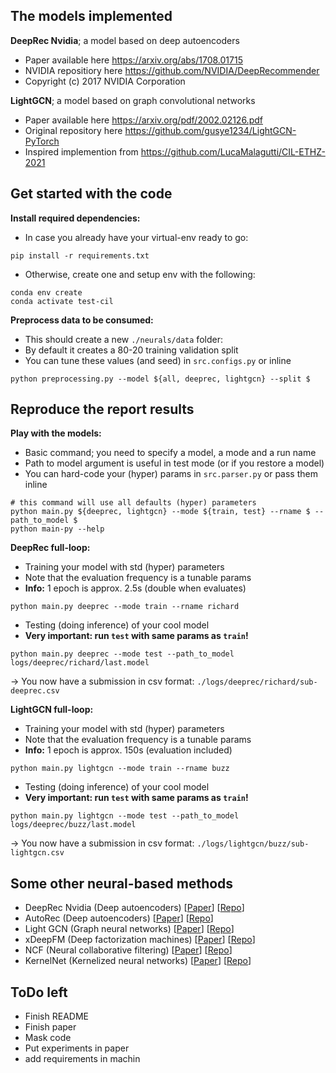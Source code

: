 ## The models implemented
**DeepRec Nvidia**; a model based on deep autoencoders
* Paper available here https://arxiv.org/abs/1708.01715
* NVIDIA repositiory here https://github.com/NVIDIA/DeepRecommender
* Copyright (c) 2017 NVIDIA Corporation

**LightGCN**; a model based on graph convolutional networks
* Paper available here https://arxiv.org/pdf/2002.02126.pdf
* Original repository here https://github.com/gusye1234/LightGCN-PyTorch
* Inspired implemention from https://github.com/LucaMalagutti/CIL-ETHZ-2021

## Get started with the code
**Install required dependencies:**
* In case you already have your virtual-env ready to go:
```
pip install -r requirements.txt
```
* Otherwise, create one and setup env with the following:
```
conda env create
conda activate test-cil
```

**Preprocess data to be consumed:**
* This should create a new `./neurals/data` folder:
* By default it creates a 80-20 training validation split
* You can tune these values (and seed) in `src.configs.py` or inline
```
python preprocessing.py --model ${all, deeprec, lightgcn} --split $
```

## Reproduce the report results
**Play with the models:**
* Basic command; you need to specify a model, a mode and a run name 
* Path to model argument is useful in test mode (or if you restore a model)
* You can hard-code your (hyper) params in `src.parser.py` or pass them inline
```
# this command will use all defaults (hyper) parameters
python main.py ${deeprec, lightgcn} --mode ${train, test} --rname $ --path_to_model $
python main-py --help 
```

**DeepRec full-loop:**
* Training your model with std (hyper) parameters
* Note that the evaluation frequency is a tunable params
* **Info:** 1 epoch is approx. 2.5s (double when evaluates)
```
python main.py deeprec --mode train --rname richard
```
* Testing (doing inference) of your cool model
* **Very important: run `test` with same params as `train`!**
```
python main.py deeprec --mode test --path_to_model logs/deeprec/richard/last.model
```
&rarr; You now have a submission in csv format: `./logs/deeprec/richard/sub-deeprec.csv`

**LightGCN full-loop:**
* Training your model with std (hyper) parameters
* Note that the evaluation frequency is a tunable params
* **Info:** 1 epoch is approx. 150s (evaluation included)
```
python main.py lightgcn --mode train --rname buzz
```
* Testing (doing inference) of your cool model
* **Very important: run `test` with same params as `train`!**
```
python main.py lightgcn --mode test --path_to_model logs/deeprec/buzz/last.model
```
&rarr; You now have a submission in csv format: `./logs/lightgcn/buzz/sub-lightgcn.csv`

## **Some other neural-based methods**
- DeepRec Nvidia (Deep autoencoders) [[Paper](https://arxiv.org/pdf/1708.01715.pdf)] [[Repo](https://github.com/NVIDIA/DeepRecommender)]
- AutoRec (Deep autoencoders) [[Paper](https://users.cecs.anu.edu.au/~akmenon/papers/autorec/autorec-paper.pdf)] [[Repo](https://github.com/gtshs2/Autorec)]
- Light GCN (Graph neural networks) [[Paper](https://arxiv.org/pdf/2002.02126.pdf)] [[Repo](https://github.com/gusye1234/LightGCN-PyTorch)]
- xDeepFM (Deep factorization machines) [[Paper](https://arxiv.org/pdf/1803.05170.pdf)] [[Repo](https://github.com/Leavingseason/xDeepFM)]
- NCF (Neural collaborative filtering) [[Paper](https://arxiv.org/pdf/1708.05031.pdf)] [[Repo](https://github.com/hexiangnan/neural_collaborative_filtering)]
- KernelNet (Kernelized neural networks) [[Paper](http://proceedings.mlr.press/v80/muller18a.html)] [[Repo](https://github.com/lorenzMuller/kernelNet_MovieLens)]

## ToDo left

- Finish README
- Finish paper
- Mask code
- Put experiments in paper
- add requirements in machin